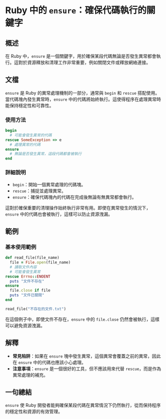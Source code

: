 <!--
Meta Description: # Ruby 中的 `ensure`：確保代碼執行的關鍵字 ## 概述 在 Ruby 中，`ensure` 是一個關鍵字，用於確保某段代碼無論是否發生異常都會執行。這對於資源釋放和清理工作非常重要，例如關閉文件或釋放網絡連接。 ## 文檔 `ensure` 是 Ruby 的異常處理機制的一部分，通常...
Meta Keywords: ensure, ruby, rescue, file, begin
-->

# Ruby 中的 `ensure`：確保代碼執行的關鍵字

## 概述
在 Ruby 中，`ensure` 是一個關鍵字，用於確保某段代碼無論是否發生異常都會執行。這對於資源釋放和清理工作非常重要，例如關閉文件或釋放網絡連接。

## 文檔
`ensure` 是 Ruby 的異常處理機制的一部分，通常與 `begin` 和 `rescue` 搭配使用。當代碼塊內發生異常時，`ensure` 中的代碼將始終執行。這使得程序在處理異常時能保持穩定性和可靠性。

### 使用方法
```ruby
begin
  # 可能會發生異常的代碼
rescue SomeException => e
  # 處理異常的代碼
ensure
  # 無論是否發生異常，這段代碼都會被執行
end
```

### 詳細說明
- `begin`：開始一個異常處理的代碼塊。
- `rescue`：捕捉並處理異常。
- `ensure`：確保代碼塊內的代碼在完成後無論有無異常都會執行。

這對於確保重要的清理操作始終執行非常有用。即使在異常發生的情況下，`ensure` 中的代碼也會被執行，這樣可以防止資源洩漏。

## 範例
### 基本使用範例
```ruby
def read_file(file_name)
  file = File.open(file_name)
  # 讀取文件內容
  # 可能會發生異常
rescue Errno::ENOENT
  puts "文件不存在"
ensure
  file.close if file
  puts "文件已關閉"
end

read_file("不存在的文件.txt")
```

在這個例子中，即使文件不存在，`ensure` 中的 `file.close` 仍然會被執行，這樣可以避免資源洩漏。

## 解釋
- **常見陷阱**：如果在 `ensure` 塊中發生異常，這個異常會覆蓋之前的異常，因此在 `ensure` 中的代碼也應該小心處理。
- **注意事項**：`ensure` 是一個很好的工具，但不應該用來代替 `rescue`，而是作為異常處理的補充。

## 一句總結
`ensure` 使 Ruby 開發者能夠確保某段代碼在異常情況下仍然執行，從而保持程序的穩定性和資源的有效管理。